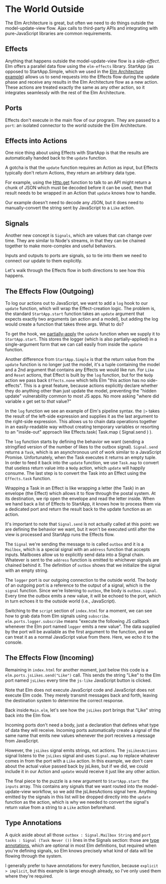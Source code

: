 # The World Outside

The Elm Architecture is great, but often we need to do things outside the model-update-view flow. Ajax calls to third-party APIs and integrating with pure-JavaScript libraries are common requirements.

## Effects

Anything that happens outside the model-update-view flow is a *side-effect*. Elm offers a parallel data flow using the `elm-effects` library. StartApp (as opposed to StartApp.Simple, which we used in the [Elm Architecture example](../2_the_elm_architecture)) allows us to send requests into the Effects flow during the update phase and receive any results in the Elm Architecture flow as a new action. These actions are treated exactly the same as any other action, so it integrates seamlessly with the rest of the Elm Architecture.

## Ports

Effects don't execute in the main flow of our program. They are passed to a `port`: an isolated connector to the world outside the Elm Architecture.

## Effects into Actions

One nice thing about using Effects with StartApp is that the results are automatically handed back to the `update` function.

A gotcha is that the `update` function requires an Action as input, but Effects typically don't return Actions, they return an arbitrary data type.

For example, using the [Http.get](https://github.com/evancz/elm-http) function to talk to an API might return a chunk of JSON which must be decoded before it can be used, then that result needs to be wrapped in an Action that `update` knows how to handle.

Our example doesn't need to decode any JSON, but it does need to manually-convert the string sent by JavaScript to a `Like` action.

## Signals

Another new concept is `Signals`, which are values that can change over time. They are similar to Node's streams, in that they can be chained together to make more-complex and useful behaviors.

Inputs and outputs to ports are signals, so to tie into them we need to connect our update to them explicitly.

Let's walk through the Effects flow in both directions to see how this happens.

## The Effects Flow (Outgoing)

To log our actions out to JavaScript, we want to add a `log` hook to our `update` function, which will wrap the Effect-creation logic. The problem is, the standard `StartApp.start` function takes an `update` argument that expects exactly two arguments (an action and a model), but adding the log would create a function that takes three args. What to do?

To get the hook, we [partially-apply](https://en.wikipedia.org/wiki/Partial_application) the `update` function when we supply it to `StartApp.start`. This stores the logger (which is also partially-applied) in a single-argument form that we can call easily from inside the `update` function.

Another difference from `StartApp.Simple` is that the return value from the `update` function is no longer just the model, it's a tuple containing the model and a 2nd argument that contains any Effects we would like run. For `Like` and `Reset` actions, that Effect is built by the `log` function, but for the `NoOp` action we pass back `Effects.none` which tells Elm "this action has no side-effects". This is a great feature, because actions explicitly declare whether they do anything other than just update the model, preventing the "hidden update" vulnerability common to most JS apps. No more asking "where did variable x get set to *that* value?"

In the `log` function we see an example of Elm's pipeline syntax. the `|>` takes the result of the left-side expression and supplies it as the last argument to the right-side expression. This allows us to chain data operations together in an easily-readable way without creating temporary variables or resorting to an "inside-out" approach like Effects.task( Task.map ( Signal.send ) ).

The `log` function starts by defining the behavior we want (sending a stringified version of the number of likes to the outbox signal). `Signal.send` returns a `Task`, which is an asynchronous unit of work similar to a JavaScript Promise. Unfortunately, when the Task executes it returns an empty tuple. In order to feed it back into the `update` function, we use `Task.map` to convert that useless return value into a `NoOp` action, which `update` will happily consume. The last step is to convert the Task into an Effect using the `Effects.task` function.

Wrapping a Task in an Effect is like wrapping a letter (the Task) in an envelope (the Effect) which allows it to flow through the postal system. At its destination, we rip open the envelope and read the letter inside. When we hand back a list of Effects to StartApp, it knows how to process them via a dedicated port and return the result back to the update function as an action.

It's important to note that `Signal.send` is not actually called at this point: we are defining the behavior we want, but it won't be executed until after the view is processed and StartApp runs the Effects flow.

The `Signal` we're sending the message to is called `outbox` and it is a `Mailbox`, which is a special signal with an `address` function that accepts inputs. Mailboxes allow us to explicitly send data into a Signal chain. Whatever is sent to the `address` function is emitted to whichever signals are chained behind it. The definition of `outbox` shows that we initialize the signal with an empty string.

The `logger` port is our outgoing connection to the outside world. The body of an outgoing port is a reference to the output of a signal, which is the `signal` function. Since we're listening to `outbox`, the body is `outbox.signal`. Every time the outbox emits a new value, it will be echoed to the port, which in turn echoes it to the outside world (i.e., JavaScript).

Switching to the `script` section of `index.html` for a moment, we can see how to grab data from Elm signals using `subscribe`. `elm.ports.logger.subscribe` means "execute the following JS callback whenever the Elm port named `logger` emits a new value". The data supplied by the port will be available as the first argument to the function, and we can treat it as a normal JavaScript value from there. Here, we echo it to the console.

## The Effects Flow (Incoming)

Remaining in `index.html` for another moment, just below this code is a `elm.ports.jsLikes.send("Like")` call. This sends the string "Like" to the Elm port named `jsLikes` every time the `js-like` JavaScript button is clicked.

Note that Elm does not execute JavaScript code and JavaScript does not execute Elm code. They merely transmit messages back and forth, leaving the destination system to determine the correct response.

Back inside `Main.elm`, let's see how the `jsLikes` port brings that "Like" string back into the Elm flow. 

Incoming ports don't need a body, just a declaration that defines what type of data they will receive. Incoming ports automatically create a signal of the same name that emits new values whenever the port receives a message from JavaScript.

However, the `jsLikes` signal emits strings, not actions. The `jsLikesActions` signal listens to the `jsLikes` signal and uses `Signal.map` to replace whatever comes in from the port with a `Like` action. In this example, we don't care about the actual value passed back by jsLikes, but if we did, we could include it in our Action and `update` would receive it just like any other action.

The final piece to the puzzle is a new argument to `StartApp.start`: the `inputs` array. This contains any signals that we want routed into the model-update-view workflow, so we add the jsLikesActions signal here. Anything emitted by the signals in this list will be dropped directly into the `update` function as the action, which is why we needed to convert the signal's return value from a string to a `Like` action beforehand.

## Type Annotations

A quick aside about all those `outbox : Signal.Mailbox String` and `port tasks : Signal (Task Never ())` lines in the Signals section: those are [type annotations](http://www.cultivatehq.com/posts/phoenix-elm-5/), which are optional in most Elm definitions, but required when you're defining signals, so Elm knows precisely what kind of data will be flowing through the system.

I generally prefer to have annotations for every function, because `explicit > implicit`, but this example is large enough already, so I've only used them where they're required.

